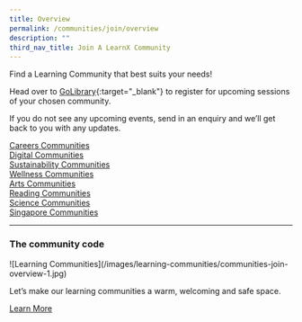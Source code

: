 ```yaml
---
title: Overview
permalink: /communities/join/overview
description: ""
third_nav_title: Join A LearnX Community
---
```

Find a Learning Community that best suits your needs!

Head over to [GoLibrary](https://go.gov.sg/lcsessions){:target="_blank"} to register for upcoming sessions of your chosen community. 

If you do not see any upcoming events, send in an enquiry and we’ll get back to you with any updates.

<div class="row is-multiline margin--top--lg">
  <div class="col is-half">
    <div class="clickbox is-careers" style="">
      <a href="/communities/join/careers-communities">
        <span>Careers Communities</span>
      </a>
    </div>
  </div>
  <div class="col is-half">
    <div class="clickbox is-digital">
      <a href="/communities/join/digital-communities">
        <span>Digital Communities</span>
      </a>
    </div>
  </div>
</div>

<div class="row is-multiline">
  <div class="col is-half">
    <div class="clickbox is-sustainability">
      <a href="/communities/join/sustainability-communities">
        <span>Sustainability Communities</span>
      </a>
    </div>
  </div>
  <div class="col is-half">
    <div class="clickbox is-wellness">
      <a href="/communities/join/wellness-communities">
        <span>Wellness Communities</span>
      </a>
    </div>
  </div>
</div>

<div class="row is-multiline">
  <div class="col is-half">
    <div class="clickbox is-arts">
      <a href="/communities/join/art-communities">
        <span>Arts Communities</span>
      </a>
    </div>
  </div>
  <div class="col is-half">
    <div class="clickbox is-reading">
      <a href="/communities/join/reading-communities">
        <span>Reading Communities</span>
      </a>
    </div>
  </div>
</div>

<div class="row is-multiline">
  <div class="col is-half">
    <div class="clickbox is-science">
      <a href="#">
        <span>Science Communities</span>
      </a>
    </div>
  </div>
  <div class="col is-half">
    <div class="clickbox is-singapore">
      <a href="#">
        <span>Singapore Communities</span>
      </a>
    </div>
  </div>
</div>

---
<h3 class="margin--top--none margin--bottom--lg"><b>The community code</b></h3>
![Learning Communities](/images/learning-communities/communities-join-overview-1.jpg)

Let’s make our learning communities a warm, welcoming and safe space.

<a href="/communities/overview" class="bp-button is-primary-outline is-uppercase">Learn More</a>